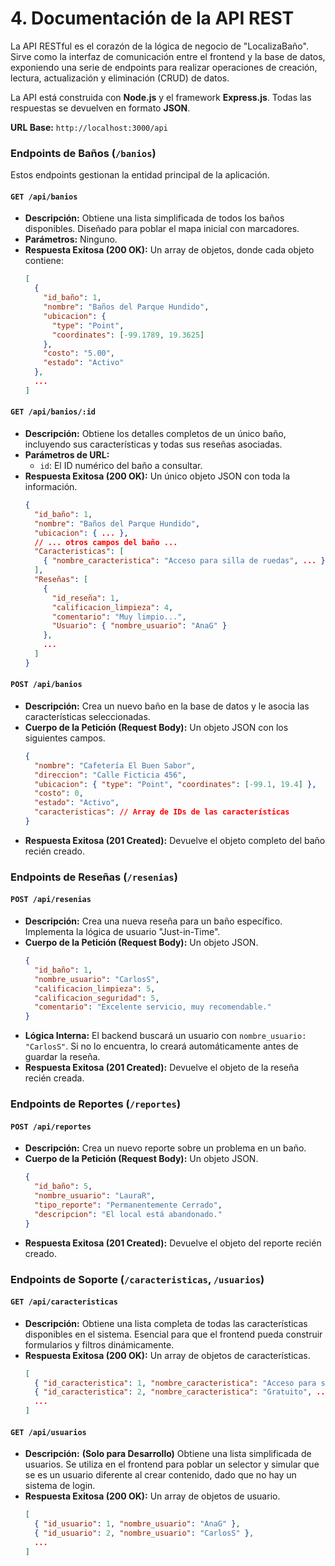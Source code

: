 # 4. Documentación de la API REST

La API RESTful es el corazón de la lógica de negocio de "LocalizaBaño". Sirve como la interfaz de comunicación entre el frontend y la base de datos, exponiendo una serie de endpoints para realizar operaciones de creación, lectura, actualización y eliminación (CRUD) de datos.

La API está construida con **Node.js** y el framework **Express.js**. Todas las respuestas se devuelven en formato **JSON**.

**URL Base:** `http://localhost:3000/api`

### Endpoints de Baños (`/banios`)

Estos endpoints gestionan la entidad principal de la aplicación.

#### `GET /api/banios`

- **Descripción:** Obtiene una lista simplificada de todos los baños disponibles. Diseñado para poblar el mapa inicial con marcadores.
- **Parámetros:** Ninguno.
- **Respuesta Exitosa (200 OK):** Un array de objetos, donde cada objeto contiene:
  ```json
  [
    {
      "id_baño": 1,
      "nombre": "Baños del Parque Hundido",
      "ubicacion": {
        "type": "Point",
        "coordinates": [-99.1789, 19.3625]
      },
      "costo": "5.00",
      "estado": "Activo"
    },
    ...
  ]
  ```

#### `GET /api/banios/:id`

- **Descripción:** Obtiene los detalles completos de un único baño, incluyendo sus características y todas sus reseñas asociadas.
- **Parámetros de URL:**
  - `id`: El ID numérico del baño a consultar.
- **Respuesta Exitosa (200 OK):** Un único objeto JSON con toda la información.
  ```json
  {
    "id_baño": 1,
    "nombre": "Baños del Parque Hundido",
    "ubicacion": { ... },
    // ... otros campos del baño ...
    "Caracteristicas": [
      { "nombre_caracteristica": "Acceso para silla de ruedas", ... }
    ],
    "Reseñas": [
      {
        "id_reseña": 1,
        "calificacion_limpieza": 4,
        "comentario": "Muy limpio...",
        "Usuario": { "nombre_usuario": "AnaG" }
      },
      ...
    ]
  }
  ```

#### `POST /api/banios`

- **Descripción:** Crea un nuevo baño en la base de datos y le asocia las características seleccionadas.
- **Cuerpo de la Petición (Request Body):** Un objeto JSON con los siguientes campos.
  ```json
  {
    "nombre": "Cafetería El Buen Sabor",
    "direccion": "Calle Ficticia 456",
    "ubicacion": { "type": "Point", "coordinates": [-99.1, 19.4] },
    "costo": 0,
    "estado": "Activo",
    "caracteristicas": // Array de IDs de las características
  }
  ```
- **Respuesta Exitosa (201 Created):** Devuelve el objeto completo del baño recién creado.

### Endpoints de Reseñas (`/resenias`)

#### `POST /api/resenias`

- **Descripción:** Crea una nueva reseña para un baño específico. Implementa la lógica de usuario "Just-in-Time".
- **Cuerpo de la Petición (Request Body):** Un objeto JSON.
  ```json
  {
    "id_baño": 1,
    "nombre_usuario": "CarlosS",
    "calificacion_limpieza": 5,
    "calificacion_seguridad": 5,
    "comentario": "Excelente servicio, muy recomendable."
  }
  ```
- **Lógica Interna:** El backend buscará un usuario con `nombre_usuario: "CarlosS"`. Si no lo encuentra, lo creará automáticamente antes de guardar la reseña.
- **Respuesta Exitosa (201 Created):** Devuelve el objeto de la reseña recién creada.

### Endpoints de Reportes (`/reportes`)

#### `POST /api/reportes`

- **Descripción:** Crea un nuevo reporte sobre un problema en un baño.
- **Cuerpo de la Petición (Request Body):** Un objeto JSON.
  ```json
  {
    "id_baño": 5,
    "nombre_usuario": "LauraR",
    "tipo_reporte": "Permanentemente Cerrado",
    "descripcion": "El local está abandonado."
  }
  ```
- **Respuesta Exitosa (201 Created):** Devuelve el objeto del reporte recién creado.

### Endpoints de Soporte (`/caracteristicas`, `/usuarios`)

#### `GET /api/caracteristicas`

- **Descripción:** Obtiene una lista completa de todas las características disponibles en el sistema. Esencial para que el frontend pueda construir formularios y filtros dinámicamente.
- **Respuesta Exitosa (200 OK):** Un array de objetos de características.
  ```json
  [
    { "id_caracteristica": 1, "nombre_caracteristica": "Acceso para silla de ruedas", ... },
    { "id_caracteristica": 2, "nombre_caracteristica": "Gratuito", ... },
    ...
  ]
  ```

#### `GET /api/usuarios`

- **Descripción:** **(Solo para Desarrollo)** Obtiene una lista simplificada de usuarios. Se utiliza en el frontend para poblar un selector y simular que se es un usuario diferente al crear contenido, dado que no hay un sistema de login.
- **Respuesta Exitosa (200 OK):** Un array de objetos de usuario.
  ```json
  [
    { "id_usuario": 1, "nombre_usuario": "AnaG" },
    { "id_usuario": 2, "nombre_usuario": "CarlosS" },
    ...
  ]
  ```
